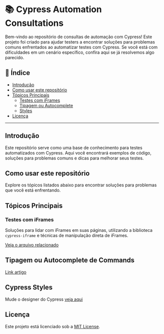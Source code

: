 
# 📚 Cypress Automation Consultations

Bem-vindo ao repositório de consultas de automação com Cypress! Este projeto foi criado para ajudar testers a encontrar soluções para problemas comuns enfrentados ao automatizar testes com Cypress. Se você está com dificuldades em um cenário específico, confira aqui se já resolvemos algo parecido.

## 🧭 Índice
- [Introdução](#introdução)
- [Como usar este repositório](#como-usar-este-repositório)
- [Tópicos Principais](#tópicos-principais)
    - [Testes com iFrames](#testes-com-iframes)
    - [Tipagem ou Autocomplete](#tipagem-ou-autocomplete-de-commands)
    - [Styles](#cypress-styles)
- [Licença](#licença)

---

## Introdução
Este repositório serve como uma base de conhecimento para testes automatizados com Cypress. Aqui você encontrará exemplos de código, soluções para problemas comuns e dicas para melhorar seus testes.

## Como usar este repositório
Explore os tópicos listados abaixo para encontrar soluções para problemas que você está enfrentando. 

## Tópicos Principais


### Testes com iFrames
Soluções para lidar com iFrames em suas páginas, utilizando a biblioteca `cypress-iframe` e técnicas de manipulação direta de iFrames.

[Veja o arquivo relacionado](./cypress/e2e/iframe/iframe.cy.js)

## Tipagem ou Autocomplete de Commands

[Link artigo](https://www.linkedin.com/pulse/tipagem-para-commands-cypress-jam-batista--3mn6f/?trackingId=0MsrlwlvRzangNtcGTShGw%3D%3D)


## Cypress Styles

Mude o designer do Cypress
[veja aqui](./cypress/support/styles.js)




## Licença
Este projeto está licenciado sob a [MIT License](LICENSE).
